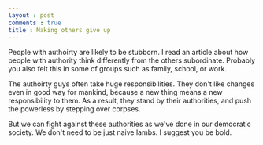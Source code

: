 ```yaml
---
layout : post
comments : true
title : Making others give up
---
```


People with authoirty are likely to be stubborn. I read an article about how people with authority think differently from the others subordinate. Probably you also felt this in some of groups such as family, school, or work. 

<!--break-->

The authoirty guys often take huge responsibilities. They don't like changes even in good way for mankind, because a new thing means a new responsibility to them. As a result, they stand by their authorities, and push the powerless by stepping over corpses.

But we can fight against these authorities as we've done in our democratic society. We don't need to be just naive lambs. I suggest you be bold.
